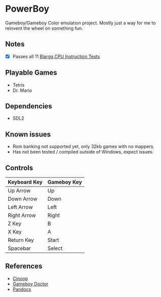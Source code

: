 # PowerBoy
Gameboy/Gameboy Color emulation project. Mostly just a way for me to reinvent the wheel on something fun.

## Notes
 - [x] Passes all 11 [Blargg CPU Instruction Tests](https://github.com/retrio/gb-test-roms)

## Playable Games
- Tetris
- Dr. Mario

## Dependencies
- SDL2

## Known issues
- Rom banking not supported yet, only 32kb games with no mappers.
- Has not been tested / compiled outside of Windows, expect issues.

## Controls
| Keyboard Key  | Gameboy Key   |
| ------------- | ------------- |
| Up Arrow      | Up            |
| Down Arrow    | Down          |
| Left Arrow    | Left          |
| Right Arrow   | Right         |
| Z Key         | B             |
| X Key         | A             |
| Return Key    | Start         |
| Spacebar      | Select        |

## References
- [Cinoop](https://github.com/CTurt/Cinoop)
- [Gameboy Doctor](https://robertheaton.com/gameboy-doctor/)
- [Pandocs](https://gbdev.io/pandocs/)
